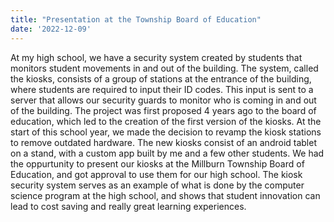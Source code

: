 ```yaml
---
title: "Presentation at the Township Board of Education"
date: '2022-12-09'
---
```


At my high school, we have a security system created by students that monitors student movements in and out of the building. The system, called the kiosks, consists of a group of stations at the entrance of the building, where students are required to input their ID codes. This input is sent to a server that allows our security guards to monitor who is coming in and out of the building. The project was first proposed 4 years ago to the board of education, which led to the creation of the first version of the kiosks. At the start of this school year, we made the decision to revamp the kiosk stations to remove outdated hardware. The new kiosks consist of an android tablet on a stand, with a custom app built by me and a few other students. We had the oppurtunity to present our kiosks at the Millburn Township Board of Education, and got approval to use them for our high school. The kiosk security system serves as an example of what is done by the computer science program at the high school, and shows that student innovation can lead to cost saving and really great learning experiences.
